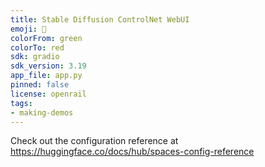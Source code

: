 ```yaml
---
title: Stable Diffusion ControlNet WebUI
emoji: 🚀
colorFrom: green
colorTo: red
sdk: gradio
sdk_version: 3.19
app_file: app.py
pinned: false
license: openrail
tags:
- making-demos
---
```


Check out the configuration reference at https://huggingface.co/docs/hub/spaces-config-reference